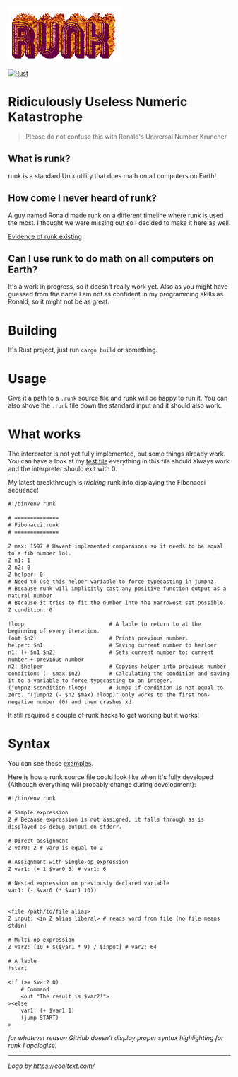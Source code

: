 <img src="logo.gif">

[![Rust](https://github.com/OndrejZobal/runk/actions/workflows/rust.yml/badge.svg)](https://github.com/OndrejZobal/runk/actions/workflows/rust.yml)

# Ridiculously Useless Numeric Katastrophe

> Please do not confuse this with Ronald's Universal Number Kruncher

## What is runk?
runk is a standard Unix utility that does math on all computers on Earth!

## How come I never heard of runk?
A guy named Ronald made runk on a different timeline where runk is used the most.
I thought we were missing out so I decided to make it here as well.

[Evidence of runk existing](https://twitter.com/6thgrade4ever/status/1433519577892327424)

## Can I use runk to do math on all computers on Earth?
It's a work in progress, so it doesn't really work yet. Also as you might have
guessed from the name I am not as confident in my programming skills as Ronald,
so it might not be as great.

# Building
It's Rust project, just run `cargo build` or something.

# Usage
Give it a path to a `.runk` source file and runk will be happy to run it.
You can also shove the `.runk` file down the standard input
and it should also work.

# What works
The interpreter is not yet fully implemented, but some things already work. You can have a look at my [test file](examples/test.runk) everything in this file should always work and the interpreter should exit with 0.

My latest breakthrough is *tricking* runk into displaying the Fibonacci sequence!

``` runk
#!/bin/env runk

# ==============
# Fibonacci.runk
# ==============

Z max: 1597 # Havent implemented comparasons so it needs to be equal to a fib number lol.
Z n1: 1
Z n2: 0
Z helper: 0
# Need to use this helper variable to force typecasting in jumpnz.
# Because runk will implicitly cast any positive function output as a natural number.
# Because it tries to fit the number into the narrowest set possible.
Z condition: 0

!loop                           # A lable to return to at the beginning of every iteration.
(out $n2)                       # Prints previous number.
helper: $n1                     # Saving current number to herlper
n1: (+ $n1 $n2)                 # Sets current number to: current number + previous number
n2: $helper                     # Copyies helper into previous number
condition: (- $max $n2)         # Calculating the condition and saving it to a variable to force typecasting to an integer.
(jumpnz $condition !loop)       # Jumps if condition is not equal to zero. "(jumpnz (- $n2 $max) !loop)" only works to the first non-negative number (0) and then crashes xd.
```

It still required a couple of runk hacks to get working but it works!

# Syntax
You can see these [examples](examples/).

Here is how a runk source file could look like when it's fully developed (Although everything will probably change during development):

```runk
#!/bin/env runk

# Simple expression
2 # Because expression is not assigned, it falls through as is displayed as debug output on stderr.

# Direct assignment
Z var0: 2 # var0 is equal to 2

# Assignment with Single-op expression
Z var1: (+ 1 $var0 3) # var1: 6

# Nested expression on previously declared variable
var1: (- $var0 (* $var1 10))


<file /path/to/file alias>
Z input: <in Z alias liberal> # reads word from file (no file means stdin)

# Multi-op expression
Z var2: [10 + $($var1 * 9) / $input] # var2: 64

# A lable
!start

<if (>= $var2 0)
    # Command
    <out "The result is $var2!">
><else
    var1: (+ $var1 1)
    (jump START)
>
```

*for whatever reason GitHub doesn't display proper syntax highlighting for runk I apologise.*

* * *

*Logo by <https://cooltext.com/>*
